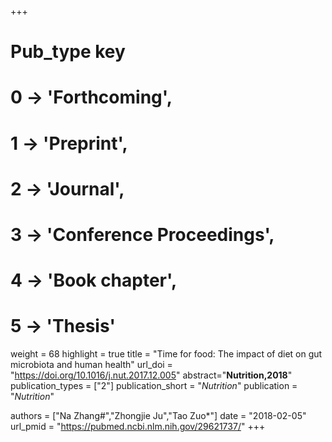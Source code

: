 +++
# Pub_type key
# 0 -> 'Forthcoming',
# 1 -> 'Preprint',
# 2 -> 'Journal',
# 3 -> 'Conference Proceedings',
# 4 -> 'Book chapter',
# 5 -> 'Thesis'

weight = 68
highlight = true
title = "Time for food: The impact of diet on gut microbiota and human health"
url_doi = "https://doi.org/10.1016/j.nut.2017.12.005"
abstract="**Nutrition,2018**"
publication_types = ["2"]
publication_short = "*Nutrition*"
publication = "*Nutrition*"

authors = ["Na Zhang#","Zhongjie Ju","Tao Zuo*"]
date = "2018-02-05"
url_pmid = "https://pubmed.ncbi.nlm.nih.gov/29621737/"
+++
